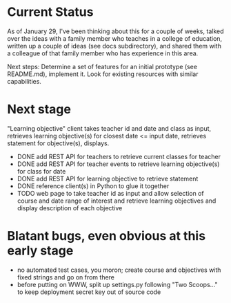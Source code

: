 Current Status
==============

As of January 29, I've been thinking about this for a couple of weeks, talked over the ideas with a family member who teaches
in a college of education, written up a couple of ideas (see docs subdirectory), and shared them with a colleague
of that family member who has experience in this area.

Next steps: Determine a set of features for an initial prototype (see README.md), implement it.  Look for existing
resources with similar capabilities.

Next stage
==========

"Learning objective" client takes teacher id and date and class as input, retrieves learning objective(s) for closest date <= input date, retrieves statement for objective(s), displays.

* DONE add REST API for teachers to retrieve current classes for teacher
* DONE add REST API for teacher events to retrieve learning objective(s) for class for date
* DONE add REST API for learning objective to retrieve statement
* DONE reference client(s) in Python to glue it together
* TODO web page to take teacher id as input and allow selection of course and date range of interest and retrieve learning objectives and display description of each objective

Blatant bugs, even obvious at this early stage
==============================================

* no automated test cases, you moron; create course and objectives with fixed strings and go on from there
* before putting on WWW, split up settings.py following "Two Scoops..." to keep deployment secret key out of source code
